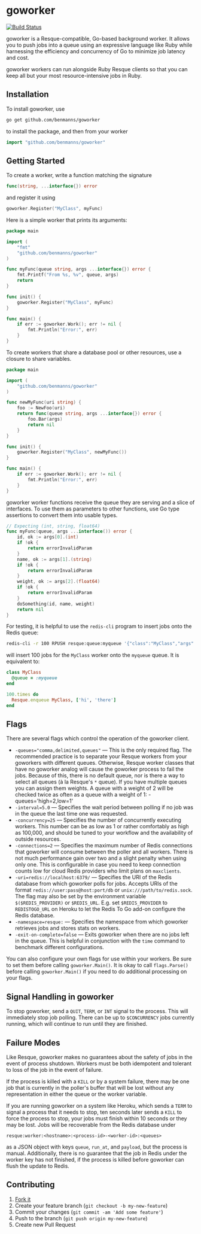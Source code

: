# goworker

[![Build Status](https://travis-ci.org/benmanns/goworker.png?branch=master)](https://travis-ci.org/benmanns/goworker)

goworker is a Resque-compatible, Go-based background worker. It allows you to push jobs into a queue using an expressive language like Ruby while harnessing the efficiency and concurrency of Go to minimize job latency and cost.

goworker workers can run alongside Ruby Resque clients so that you can keep all but your most resource-intensive jobs in Ruby.

## Installation

To install goworker, use

```sh
go get github.com/benmanns/goworker
```

to install the package, and then from your worker

```go
import "github.com/benmanns/goworker"
```

## Getting Started

To create a worker, write a function matching the signature

```go
func(string, ...interface{}) error
```

and register it using

```go
goworker.Register("MyClass", myFunc)
```

Here is a simple worker that prints its arguments:

```go
package main

import (
	"fmt"
	"github.com/benmanns/goworker"
)

func myFunc(queue string, args ...interface{}) error {
	fmt.Printf("From %s, %v", queue, args)
	return
}

func init() {
	goworker.Register("MyClass", myFunc)
}

func main() {
	if err := goworker.Work(); err != nil {
		fmt.Println("Error:", err)
	}
}
```

To create workers that share a database pool or other resources, use a closure to share variables.

```go
package main

import (
	"github.com/benmanns/goworker"
)

func newMyFunc(uri string) {
	foo := NewFoo(uri)
	return func(queue string, args ...interface{}) error {
		foo.Bar(args)
		return nil
	}
}

func init() {
	goworker.Register("MyClass", newMyFunc())
}

func main() {
	if err := goworker.Work(); err != nil {
		fmt.Println("Error:", err)
	}
}
```

goworker worker functions receive the queue they are serving and a slice of interfaces. To use them as parameters to other functions, use Go type assertions to convert them into usable types.

```go
// Expecting (int, string, float64)
func myFunc(queue, args ...interface()) error {
	id, ok := args[0].(int)
	if !ok {
		return errorInvalidParam
	}
	name, ok := args[1].(string)
	if !ok {
		return errorInvalidParam
	}
	weight, ok := args[2].(float64)
	if !ok {
		return errorInvalidParam
	}
	doSomething(id, name, weight)
	return nil
}
```

For testing, it is helpful to use the `redis-cli` program to insert jobs onto the Redis queue:

```sh
redis-cli -r 100 RPUSH resque:queue:myqueue '{"class":"MyClass","args":["hi","there"]}'
```

will insert 100 jobs for the `MyClass` worker onto the `myqueue` queue. It is equivalent to:

```ruby
class MyClass
  @queue = :myqueue
end

100.times do
  Resque.enqueue MyClass, ['hi', 'there']
end
```

## Flags

There are several flags which control the operation of the goworker client.

* `-queues="comma,delimited,queues"` — This is the only required flag. The recommended practice is to separate your Resque workers from your goworkers with different queues. Otherwise, Resque worker classes that have no goworker analog will cause the goworker process to fail the jobs. Because of this, there is no default queue, nor is there a way to select all queues (à la Resque's `*` queue). If you have multiple queues you can assign them weights. A queue with a weight of 2 will be checked twice as often as a queue with a weight of 1: -queues='high=2,low=1'
* `-interval=5.0` — Specifies the wait period between polling if no job was in the queue the last time one was requested.
* `-concurrency=25` — Specifies the number of concurrently executing workers. This number can be as low as 1 or rather comfortably as high as 100,000, and should be tuned to your workflow and the availability of outside resources.
* `-connections=2` — Specifies the maximum number of Redis connections that goworker will consume between the poller and all workers. There is not much performance gain over two and a slight penalty when using only one. This is configurable in case you need to keep connection counts low for cloud Redis providers who limit plans on `maxclients`.
* `-uri=redis://localhost:6379/` — Specifies the URI of the Redis database from which goworker polls for jobs. Accepts URIs of the format `redis://user:pass@host:port/db` or `unix:///path/to/redis.sock`. The flag may also be set by the environment variable `$($REDIS_PROVIDER)` or `$REDIS_URL`. E.g. set `$REDIS_PROVIDER` to `REDISTOGO_URL` on Heroku to let the Redis To Go add-on configure the Redis database.
* `-namespace=resque:` — Specifies the namespace from which goworker retrieves jobs and stores stats on workers.
* `-exit-on-complete=false` — Exits goworker when there are no jobs left in the queue. This is helpful in conjunction with the `time` command to benchmark different configurations.

You can also configure your own flags for use within your workers. Be sure to set them before calling `goworker.Main()`. It is okay to call `flags.Parse()` before calling `goworker.Main()` if you need to do additional processing on your flags.

## Signal Handling in goworker

To stop goworker, send a `QUIT`, `TERM`, or `INT` signal to the process. This will immediately stop job polling. There can be up to `$CONCURRENCY` jobs currently running, which will continue to run until they are finished.

## Failure Modes

Like Resque, goworker makes no guarantees about the safety of jobs in the event of process shutdown. Workers must be both idempotent and tolerant to loss of the job in the event of failure.

If the process is killed with a `KILL` or by a system failure, there may be one job that is currently in the poller's buffer that will be lost without any representation in either the queue or the worker variable.

If you are running goworker on a system like Heroku, which sends a `TERM` to signal a process that it needs to stop, ten seconds later sends a `KILL` to force the process to stop, your jobs must finish within 10 seconds or they may be lost. Jobs will be recoverable from the Redis database under

```
resque:worker:<hostname>:<process-id>-<worker-id>:<queues>
```

as a JSON object with keys `queue`, `run_at`, and `payload`, but the process is manual. Additionally, there is no guarantee that the job in Redis under the worker key has not finished, if the process is killed before goworker can flush the update to Redis.

## Contributing

1. [Fork it](https://github.com/benmanns/goworker/fork)
2. Create your feature branch (`git checkout -b my-new-feature`)
3. Commit your changes (`git commit -am 'Add some feature'`)
4. Push to the branch (`git push origin my-new-feature`)
5. Create new Pull Request
